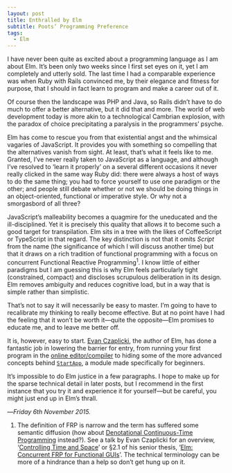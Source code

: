```yaml
---
layout: post
title: Enthralled by Elm
subtitle: Poots’ Programming Preference
tags:
  - Elm
---
```


I have never been quite as excited about a programming language as I am about Elm. It’s been only two weeks since I first set eyes on it, yet I am completely and utterly sold. The last time I had a comparable experience was when Ruby with Rails convinced me, by their elegance and fitness for purpose, that I should in fact learn to program and make a career out of it.

Of course then the landscape was PHP and Java, so Rails didn’t have to do much to offer a better alternative, but it did that and more. The world of web development today is more akin to a technological Cambrian explosion, with the paradox of choice precipitating a paralysis in the programmers’ psyche.

Elm has come to rescue you from that existential angst and the whimsical vagaries of JavaScript. It provides you with something so compelling that the alternatives vanish from sight. At least, that’s what it feels like to me. Granted, I’ve never really taken to JavaScript as a language, and although I’ve resolved to ‘learn it properly’ on a several different occasions it never really clicked in the same way Ruby did: there were always a host of ways to do the same thing; you had to force yourself to use one paradigm or the other; and people still debate whether or not we should be doing things in an object-oriented, functional or imperative style. Or why not a smorgasbord of all three?

JavaScript’s malleability becomes a quagmire for the uneducated and the ill-disciplined. Yet it is precisely this quality that allows it to become such a good target for transpilation. Elm sits in a tree with the likes of CoffeeScript or TypeScript in that regard. The key distinction is not that it omits _Script_ from the name (the significance of which I will discuss another time) but that it draws on a rich tradition of functional programming with a focus on concurrent Functional Reactive Programming<sup>1</sup>. I know little of either paradigms but I am guessing this is why Elm feels particularly tight (constrained, compact) and discloses scrupulous deliberation in its design. Elm removes ambiguity and reduces cognitive load, but in a way that is simple rather than simplistic.

That’s not to say it will necessarily be easy to master. I’m going to have to recalibrate my thinking to really become effective. But at no point have I had the feeling that it won’t be worth it—quite the opposite—Elm promises to educate me, and to leave me better off. 

It is, however, easy to start. [Evan Czaplicki](http://evan.czaplicki.us/), the author of Elm, has done a fantastic job in lowering the barrier for entry, from running your first program in the [online editor/compiler](http://elm-lang.org/try) to hiding some of the more advanced concepts behind [`StartApp`](https://github.com/evancz/start-app), a module made specifically for beginners.

It’s impossible to do Elm justice in a few paragraphs. I hope to make up for the sparse technical detail in later posts, but I recommend in the first instance that you try it and experience it for yourself—but be careful, you might just end up in Elm’s thrall.

—*Friday 6th November 2015.*

<div class="footnotes">
  <ol>
    <li>
The definition of FRP is narrow and the term has suffered some semantic diffusion (how about <a href="http://stackoverflow.com/questions/5875929/specification-for-a-functional-reactive-programming-language/5878525#5878525">Denotational Continuous-Time Programming</a> instead?). See a talk by Evan Czaplicki for an overview, ‘<a href="https://www.youtube.com/watch?v=Agu6jipKfYw">Controlling Time and Space</a>’ or §2.1 of his senior thesis, ‘<a href="http://elm-lang.org/papers/concurrent-frp.pdf">Elm: Concurrent FRP for Functional GUIs</a>’. The technical terminology can be more of a hindrance than a help so don’t get hung up on it.
    </li>
  </ol>
</div>
